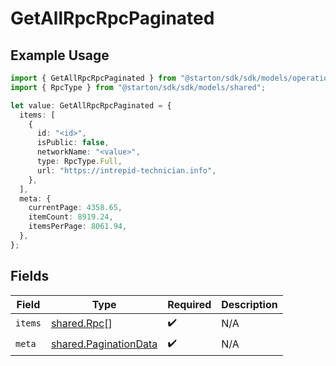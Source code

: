 # GetAllRpcRpcPaginated

## Example Usage

```typescript
import { GetAllRpcRpcPaginated } from "@starton/sdk/sdk/models/operations";
import { RpcType } from "@starton/sdk/sdk/models/shared";

let value: GetAllRpcRpcPaginated = {
  items: [
    {
      id: "<id>",
      isPublic: false,
      networkName: "<value>",
      type: RpcType.Full,
      url: "https://intrepid-technician.info",
    },
  ],
  meta: {
    currentPage: 4358.65,
    itemCount: 8919.24,
    itemsPerPage: 8061.94,
  },
};
```

## Fields

| Field                                                                 | Type                                                                  | Required                                                              | Description                                                           |
| --------------------------------------------------------------------- | --------------------------------------------------------------------- | --------------------------------------------------------------------- | --------------------------------------------------------------------- |
| `items`                                                               | [shared.Rpc](../../../sdk/models/shared/rpc.md)[]                     | :heavy_check_mark:                                                    | N/A                                                                   |
| `meta`                                                                | [shared.PaginationData](../../../sdk/models/shared/paginationdata.md) | :heavy_check_mark:                                                    | N/A                                                                   |